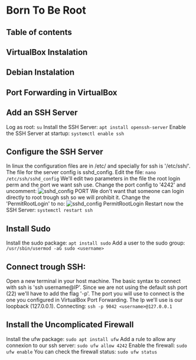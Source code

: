# Born To Be Root

## Table of contents

## VirtualBox Instalation

## Debian Instalation

## Port Forwarding in VirtualBox

## Add an SSH Server
Log as root: 
	```su```
Install the SSH Server: 
	```apt install openssh-server```
Enable the SSH Server at startup: 
	```systemctl enable ssh```

## Configure the SSH Server
In linux the configuration files are in /etc/ and specially for ssh is '/etc/ssh/'.
The file for the server config is sshd_config.
Edit the file:
	```nano /etc/ssh/sshd_config```
We'll edit two parameters in the file the root login perm and the port we want ssh use.
Change the port config to '4242' and uncomment:
	![sshd_config PORT](https://github.com/GrolschSec/BornToBeRoot/blob/main/Screenshot/15.png)
We don't want that someone can login directly to root trough ssh so we will prohibit it.
Change the 'PermitRootLogin' to no:
	![sshd_config PermitRootLogin](https://github.com/GrolschSec/BornToBeRoot/blob/main/Screenshot/16.png)
Restart now the SSH Server:
	```systemctl restart ssh```
## Install Sudo
Install the sudo package:
	```apt install sudo```
Add a user to the sudo group:
	```/usr/sbin/usermod -aG sudo <username>```
## Connect trough SSH:
Open a new terminal in your host machine.
The basic syntax to connect with ssh is 'ssh username@IP'.
Since we are not using the default ssh port (22) we'll have to add the flag '-p'.
The port you will use to connect is the one you configured in VirtualBox Port Forwarding.
The Ip we'll use is our loopback (127.0.0.1).
Connecting:
	```ssh -p 9042 <username>@127.0.0.1```

## Install the Uncomplicated Firewall
Install the ufw package:
	```sudo apt install ufw```
Add a rule to allow any connexion to our ssh server:
	```sudo ufw allow 4242```
Enable the firewall:
	```sudo ufw enable```
You can check the firewall status:
	```sudo ufw status```
